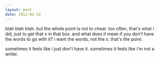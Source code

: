 ```yaml
---
layout: post
date: 2012-02-14
---
```


blah blah blah. but the whole point is not to cheat. too often, that's what i did, just to get that x in that box. and what does it mean if you don't have the words to go with it? i want the words, not the x. that's the point. 

sometimes it feels like i just don't have it. sometimes it feels like i'm not a writer. 
